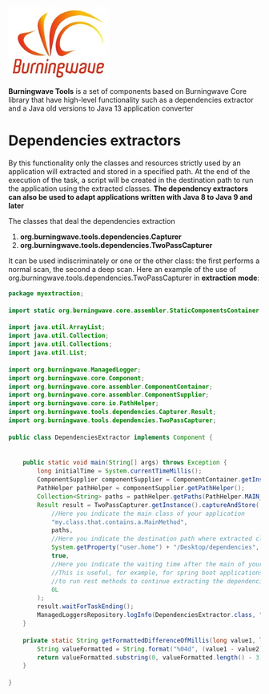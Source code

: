 [![logo](Burningwave-logo.jpg "Burningwave")](https://www.burningwave.org/)

**Burningwave Tools** is a set of components based on Burningwave Core library that have high-level functionality such as a dependencies extractor and a Java old versions to Java 13 application converter

# Dependencies extractors
By this functionality only the classes and resources strictly used by an application will extracted and stored in a specified path. At the end of the execution of the task, a script will be created in the destination path to run the application using the extracted classes. **The dependency extractors can also be used to adapt applications written with Java 8 to Java 9 and later**

The classes that deal the dependencies extraction
1. **org.burningwave.tools.dependencies.Capturer**
2. **org.burningwave.tools.dependencies.TwoPassCapturer**

It can be used indiscriminately or one or the other class: the first performs a normal scan, the second a deep scan.
Here an example of the use of org.burningwave.tools.dependencies.TwoPassCapturer in **extraction mode**:

```java
package myextraction;

import static org.burningwave.core.assembler.StaticComponentsContainer.ManagedLoggersRepository;

import java.util.ArrayList;
import java.util.Collection;
import java.util.Collections;
import java.util.List;

import org.burningwave.ManagedLogger;
import org.burningwave.core.Component;
import org.burningwave.core.assembler.ComponentContainer;
import org.burningwave.core.assembler.ComponentSupplier;
import org.burningwave.core.io.PathHelper;
import org.burningwave.tools.dependencies.Capturer.Result;
import org.burningwave.tools.dependencies.TwoPassCapturer;

public class DependenciesExtractor implements Component {
	
	
	public static void main(String[] args) throws Exception {
		long initialTime = System.currentTimeMillis();
		ComponentSupplier componentSupplier = ComponentContainer.getInstance();
		PathHelper pathHelper = componentSupplier.getPathHelper();
		Collection<String> paths = pathHelper.getPaths(PathHelper.MAIN_CLASS_PATHS, PathHelper.MAIN_CLASS_PATHS_EXTENSION);
		Result result = TwoPassCapturer.getInstance().captureAndStore(
			//Here you indicate the main class of your application			
			"my.class.that.contains.a.MainMethod",
			paths,
			//Here you indicate the destination path where extracted classes and resources will be stored	
			System.getProperty("user.home") + "/Desktop/dependencies",
			true,
			//Here you indicate the waiting time after the main of your application has been executed.
			//This is useful, for example, for spring boot applications to make it possible, once started,
			//to run rest methods to continue extracting the dependencies
			0L
		);
		result.waitForTaskEnding();
		ManagedLoggersRepository.logInfo(DependenciesExtractor.class, "Elapsed time: " + getFormattedDifferenceOfMillis(System.currentTimeMillis(), initialTime));
	}
	
	private static String getFormattedDifferenceOfMillis(long value1, long value2) {
		String valueFormatted = String.format("%04d", (value1 - value2));
		return valueFormatted.substring(0, valueFormatted.length() - 3) + "," + valueFormatted.substring(valueFormatted.length() -3);
	}

}
```

